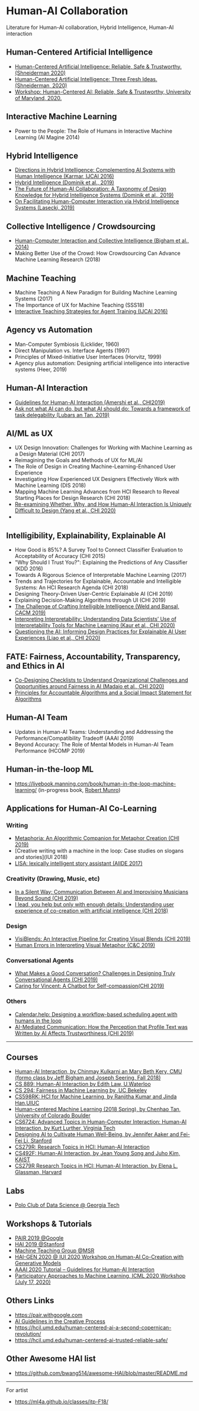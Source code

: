 # Human-AI Collaboration
Literature for Human-AI collaboration, Hybrid Intelligence, Human-AI interaction

## Human-Centered Artificial Intelligence
- [Human-Centered Artificial Intelligence: Reliable, Safe & Trustworthy. (Shneiderman 2020)](https://www.tandfonline.com/doi/full/10.1080/10447318.2020.1741118)
- [Human-Centered Artificial Intelligence: Three Fresh Ideas. (Shneiderman, 2020)](https://aisel.aisnet.org/cgi/viewcontent.cgi?article=1136&context=thci)
- [Workshop: Human-Centered AI: Reliable, Safe & Trustworthy, University of Maryland, 2020.](https://hcil.umd.edu/human-centered-ai-trusted-reliable-safe/)

## Interactive Machine Learning
- Power to the People: The Role of Humans in Interactive Machine Learning (AI Magine 2014)

## Hybrid Intelligence
- [Directions in Hybrid Intelligence: Complementing AI Systems with Human Intelligence (Karmar, IJCAI 2016)](https://www.ijcai.org/Proceedings/16/Papers/603.pdf)
- [Hybrid Intelligence (Dominik et al., 2019)](https://link.springer.com/article/10.1007/s12599-019-00595-2)
- [The Future of Human-AI Collaboration: A Taxonomy of Design Knowledge for Hybrid Intelligence Systems (Dominik et al., 2019)](https://www.alexandria.unisg.ch/254994/)
- [On Facilitating Human-Computer Interaction via Hybrid Intelligence Systems (Lasecki, 2019)](https://pdfs.semanticscholar.org/af1f/3e78f052e0f50840b284c94ff5ae2c3a1c8f.pdf)

## Collective Intelligence / Crowdsourcing
- [Human-Computer Interaction and Collective Intelligence (Bigham et al., 2014)](https://pdfs.semanticscholar.org/348e/72a77ff388b5af54f7bf84c032317b4d083e.pdf)
- Making Better Use of the Crowd: How Crowdsourcing Can Advance Machine Learning Research (2018)

## Machine Teaching
- Machine Teaching A New Paradigm for Building Machine Learning Systems (2017)
- The Importance of UX for Machine Teaching (SSS18)
- [Interactive Teaching Strategies for Agent Training (IJCAI 2016)](https://www.microsoft.com/en-us/research/publication/interactive-teaching-strategies-agent-training/)

## Agency vs Automation
- Man-Computer Symbiosis (Licklider, 1960)
- Direct Manipulation vs. Interface Agents (1997)
- Principles of Mixed-Initiative User Interfaces (Horvitz, 1999)
- Agency plus automation: Designing artificial intelligence into interactive systems (Heer, 2019)

## Human-AI Interaction
- [Guidelines for Human-AI Interaction (Amershi et al., CHI2019)](https://www.microsoft.com/en-us/research/uploads/prod/2019/01/Guidelines-for-Human-AI-Interaction-camera-ready.pdf)
- [Ask not what AI can do, but what AI should do: Towards a framework of task delegability (Lubars an Tan, 2019)](https://arxiv.org/abs/1902.03245)

## AI/ML as UX
- UX Design Innovation: Challenges for Working with Machine Learning as a Design Material (CHI 2017)
- Reimagining the Goals and Methods of UX for ML/AI
- The Role of Design in Creating Machine-Learning-Enhanced User Experience
- Investigating How Experienced UX Designers Effectively Work with Machine Learning (DIS 2018)
- Mapping Machine Learning Advances from HCI Research to Reveal Starting Places for Design Research (CHI 2018)
- [Re-examining Whether, Why, and How Human-AI Interaction Is Uniquely Difficult to Design (Yang et al., CHI 2020)](https://www.researchgate.net/publication/338459008_Re-examining_Whether_Why_and_How_Human-AI_Interaction_Is_Uniquely_Difficult_to_Design)
- 

## Intelligibility, Explainability, Explainable AI
- How Good is 85%? A Survey Tool to Connect Classifier Evaluation to Acceptability of Accuracy (CHI 2015)
- "Why Should I Trust You?": Explaining the Predictions of Any Classifier (KDD 2016)
- Towards A Rigorous Science of Interpretable Machine Learning (2017)
- Trends and Trajectories for Explainable, Accountable and Intelligible Systems: An HCI Research Agenda (CHI 2018)
- Designing Theory-Driven User-Centric Explainable AI (CHI 2019)
- Explaining Decision-Making Algorithms through UI (CHI 2019)
- [The Challenge of Crafting Intelligible Intelligence (Weld and Bansal, CACM 2019)](https://cacm.acm.org/magazines/2019/6/237004-the-challenge-of-crafting-intelligible-intelligence/fulltext#R13)
- [Interpreting Interpretability: Understanding Data Scientists’ Use of Interpretability Tools for Machine Learning (Kaur et al., CHI 2020)](http://www-personal.umich.edu/~harmank/Papers/CHI2020_Interpretability.pdf)
- [Questioning the AI: Informing Design Practices for Explainable AI User Experiences (Liao et al., CHI 2020)](https://arxiv.org/abs/2001.02478)

## FATE: Fairness, Accountability, Transparency, and Ethics in AI
- [Co-Designing Checklists to Understand Organizational Challenges and Opportunities around Fairness in AI (Madaio et al., CHI 2020)](http://www.jennwv.com/papers/checklists.pdf)
- [Principles for Accountable Algorithms and a Social Impact Statement for Algorithms](https://www.fatml.org/resources/principles-for-accountable-algorithms)

## Human-AI Team
- Updates in Human-AI Teams: Understanding and Addressing the Performance/Compatibility Tradeoff (AAAI 2019)
- Beyond Accuracy: The Role of Mental Models in Human-AI Team Performance (HCOMP 2019)

## Human-in-the-loop ML
- https://livebook.manning.com/book/human-in-the-loop-machine-learning/ (in-progress book, [Robert Munro](http://www.robertmunro.com))


## Applications for Human-AI Co-Learning
### Writing
- [Metaphoria: An Algorithmic Companion for Metaphor Creation (CHI 2019)](http://www.katygero.com/papers/Metaphoria_Revision.pdf)
- [Creative writing with a machine in the loop: Case studies on slogans and stories](IUI 2018)
- [LISA: lexically intelligent story assistant (AIIDE 2017)](https://www.aaai.org/ocs/index.php/AIIDE/AIIDE17/paper/viewPDFInterstitial/15883/15202)

### Creativity (Drawing, Music, etc)
- [In a Silent Way: Communication Between AI and Improvising Musicians Beyond Sound (CHI 2019)](https://dl.acm.org/citation.cfm?id=3300268)
- [I lead, you help but only with enough details: Understanding user experience of co-creation with artificial intelligence (CHI 2018)](https://dl.acm.org/citation.cfm?id=3174223)

### Design
- [VisiBlends: An Interactive Pipeline for Creating Visual Blends (CHI 2019)](https://www.cs.columbia.edu/~chilton/web/my_publications/VisiBlends_CHI2019.pdf)
- [Human Errors in Interpreting Visual Metaphor (C&C 2019)](https://www.cs.columbia.edu/~chilton/web/my_publications/Human_Errors_in_Interpreting_Visual_Meaning.pdf)

### Conversational Agents
- [What Makes a Good Conversation? Challenges in Designing Truly Conversational Agents (CHI 2019)](https://arxiv.org/pdf/1901.06525.pdf)
- [Caring for Vincent: A Chatbot for Self-compassion(CHI 2019)](https://minha-lee.github.io/files/lee_vincent_chatbot_CHI2019.pdf)

### Others
- [Calendar.help: Designing a workflow-based scheduling agent with humans in the loop](https://arxiv.org/pdf/1703.08428)
- [AI-Mediated Communication: How the Perception that Profile Text was Written by AI Affects
Trustworthiness (CHI 2019)](http://www.mauricejakesch.com/pub/chi2019__ai_mc_camera_ready.pdf)

-------

## Courses
- [Human-AI Interaction, by Chinmay Kulkarni an Mary Beth Kery, CMU (formo class by Jeff Bigham and Joseph Seering, Fall 2018)](http://www.humanaiclass.org)
- [CS 889: Human-AI Interaction by Edith Law, U.Waterloo](http://edithlaw.ca/teaching/cs889/2018/index.html)
- [CS 294: Fairness in Machine Learning by ,UC Bekeley](https://fairmlclass.github.io)
- [CS598RK: HCI for Machine Learning, by Ranjitha Kumar and Jinda Han,UIUC](https://courses.grainger.illinois.edu/cs598rk/fa2019/)
- [Human-centered Machine Learning (2018 Spring), by Chenhao Tan, University of Colorado Boulder](https://chenhaot.com/courses/hcml/home.html)
- [CS6724: Advanced Topics in Human-Computer Interaction: Human-AI Interaction, by Kurt Lurther, Virginia Tech](https://wordpress.cs.vt.edu/cs6724s20/)
- [Designing AI to Cultivate Human Well-Being, by Jennifer Aaker and Fei-Fei Li, Stanford](https://designing-ai.su.domains)
- [CS279R: Research Topics in HCI: Human-AI Interaction](https://docs.google.com/document/d/1tR7G1ghLYpcqFj3v_E3CEBTAINIJuMTOumR1CCfykoo/edit)
- [CS492F: Human-AI Interaction, by Jean Young Song and Juho Kim, KAIST](https://www.kixlab.org/courses/cs492-fall-2020/index.html)
- [CS279R Research Topics in HCI: Human-AI Interaction, by Elena L. Glassman, Harvard](https://docs.google.com/document/d/1tR7G1ghLYpcqFj3v_E3CEBTAINIJuMTOumR1CCfykoo/edit?usp=sharing)

## Labs
- [Polo Club of Data Science @ Georgia Tech](https://poloclub.github.io)

## Workshops & Tutorials
- [PAIR 2019 @Google](https://pair.withgoogle.com/events/symposium/)
- [HAI 2019 @Stanford](https://hai.stanford.edu/events/2019-hai-symposium/overview)
- [Machine Teaching Group @MSR](https://www.microsoft.com/en-us/research/group/machine-teaching-group/)
- [HAI-GEN 2020 @ IUI 2020 Workshop on Human-AI Co-Creation with Generative Models](https://hai-gen2020.github.io)
- [AAAI 2020 Tutorial – Guidelines for Human-AI Interaction](https://www.microsoft.com/en-us/research/project/guidelines-for-human-ai-interaction/articles/aaai-2020-tutorial-guidelines-for-human-ai-interaction/)
- [Participatory Approaches to Machine Learning, ICML 2020 Workshop (July 17, 2020)](https://participatoryml.github.io)

## Others Links
- https://pair.withgoogle.com
- [AI Guidelines in the Creative Process](https://medium.com/microsoft-design/ai-guidelines-in-the-creative-process-807b6d31cda2)
- https://hcil.umd.edu/human-centered-ai-a-second-copernican-revolution/
- https://hcil.umd.edu/human-centered-ai-trusted-reliable-safe/

## Other Awesome HAI list
- https://github.com/bwang514/awesome-HAI/blob/master/README.md

-------
For artist
- https://ml4a.github.io/classes/itp-F18/
